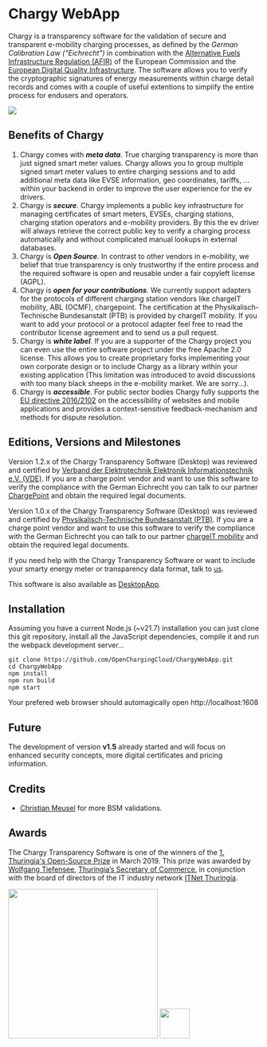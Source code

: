 # Chargy WebApp

Chargy is a transparency software for the validation of secure and transparent e-mobility charging processes, as defined by the *German Calibration Law ("Eichrecht")* in combination with the [Alternative Fuels Infrastructure Regulation (AFIR)](https://transport.ec.europa.eu/transport-themes/clean-transport/alternative-fuels-sustainable-mobility-europe/alternative-fuels-infrastructure_en) of the European Commission and the [European Digital Quality Infrastructure](https://www.qi-digital.de/en/). The software allows you to verify the cryptographic signatures of energy measurements within charge detail records and comes with a couple of useful extentions to simplify the entire process for endusers and operators.

![](documentation/Screenshot02.png)


## Benefits of Chargy

1. Chargy comes with __*meta data*__. True charging transparency is more than just signed smart meter values. Chargy allows you to group multiple signed smart meter values to entire charging sessions and to add additional meta data like EVSE information, geo coordinates, tariffs, ... within your backend in order to improve the user experience for the ev drivers.
2. Chargy is __*secure*__. Chargy implements a public key infrastructure for managing certificates of smart meters, EVSEs, charging stations, charging station operators and e-mobility providers. By this the ev driver will always retrieve the correct public key to verify a charging process automatically and without complicated manual lookups in external databases.
3. Chargy is __*Open Source*__. In contrast to other vendors in e-mobility, we belief that true transparency is only trustworthy if the entire process and the required software is open and reusable under a fair copyleft license (AGPL).
4. Chargy is __*open for your contributions*__. We currently support adapters for the protocols of different charging station vendors like chargeIT mobility, ABL (OCMF), chargepoint. The certification at the Physikalisch-Technische Bundesanstalt (PTB) is provided by chargeIT mobility. If you want to add your protocol or a protocol adapter feel free to read the contributor license agreement and to send us a pull request.
5. Chargy is __*white label*__. If you are a supporter of the Chargy project you can even use the entire software project under the free Apache 2.0 license. This allows you to create proprietary forks implementing your own corporate design or to include Chargy as a library within your existing application (This limitation was introduced to avoid discussions with too many black sheeps in the e-mobility market. We are sorry...).
6. Chargy is __*accessible*__. For public sector bodies Chargy fully supports the [EU directive 2016/2102](https://eur-lex.europa.eu/legal-content/EN/TXT/PDF/?uri=CELEX:32016L2102) on the accessibility of websites and mobile applications and provides a context-sensitive feedback-mechanism and methods for dispute resolution.


## Editions, Versions and Milestones

Version 1.2.x of the Chargy Transparency Software (Desktop) was reviewed and certified by [Verband der Elektrotechnik Elektronik Informationstechnik e.V. (VDE)](https://www.vde.com/de). If you are a charge point vendor and want to use this software to verify the compliance with the German Eichrecht you can talk to our partner [ChargePoint](https://www.chargepoint.com/de-de/) and obtain the required legal documents.

Version 1.0.x of the Chargy Transparency Software (Desktop) was reviewed and certified by [Physikalisch-Technische Bundesanstalt (PTB)](https://www.ptb.de). If you are a charge point vendor and want to use this software to verify the compliance with the German Eichrecht you can talk to our partner [chargeIT mobility](https://www.chargeit-mobility.com) and obtain the required legal documents.

If you need help with the Chargy Transparency Software or want to include your smarty energy meter or transparency data format, talk to [us](https://open.charging.cloud).

This software is also available as [DesktopApp](https://github.com/OpenChargingCloud/ChargyDesktopApp).


## Installation

Assuming you have a current Node.js (~v21.7) installation you can just clone this git repository, install all the JavaScript dependencies, compile it and run the webpack development server...

```
git clone https://github.com/OpenChargingCloud/ChargyWebApp.git
cd ChargyWebApp
npm install
npm run build
npm start
```

Your prefered web browser should automagically open http://localhost:1608


## Future

The development of version **v1.5** already started and will focus on enhanced security concepts, more digital certificates and pricing information.


## Credits

- <a href="https://github.com/sirhcel">Christian Meusel</a> for more BSM validations.


## Awards

The Chargy Transparency Software is one of the winners of the [1. Thuringia's Open-Source Prize](https://www.it-leistungsschau.de/programm/TOSP2019/) </a> in March 2019. This prize was awarded by [Wolfgang Tiefensee](https://de.wikipedia.org/wiki/Wolfgang_Tiefensee), [Thuringia’s Secretary of Commerce](https://www.thueringen.de/th6/tmwwdg/), in conjunction with the board of directors of the IT industry network [ITNet Thuringia](https://www.itnet-th.de).

<img src="src/images/TMWWDG.svg" width="300"> <img src="src/images/ITnet_Thueringen_small.png" height="60">
